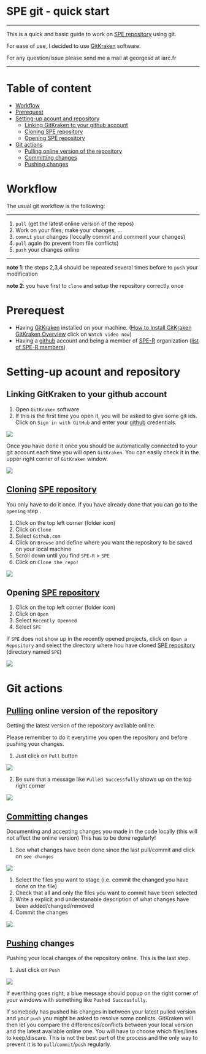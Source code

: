 SPE git - quick start
=====================

-----

This is a quick and basic guide to work on [SPE repository](https://github.com/SPE-R/SPE) using git.

For ease of use, I decided to use [GitKraken](https://www.gitkraken.com/) software.

For any question/issue please send me a mail at georgesd at iarc.fr

-----

# Table of content

- [Workflow](#workflow)
- [Prerequest](#prerequest)
- [Setting-up acount and repository](#setting-up-acount-and-repository)
  * [Linking GitKraken to your github account](#linking-gitkraken-to-your-github-account)
  * [Cloning SPE repository](#-cloning--https---git-scmcom-docs-git-clone---spe-repository--https---githubcom-spe-r-spe-)
  * [Opening SPE repository](#opening--spe-repository--https---githubcom-spe-r-spe-)
- [Git actions](#git-actions)
  * [Pulling online version of the repository](#-pulling--https---git-scmcom-docs-git-pull--online-version-of-the-repository)
  * [Committing changes](#-committing--https---git-scmcom-docs-git-commit--changes)
  * [Pushing changes](#-push--https---git-scmcom-docs-git-push--changes)
  


# Workflow

The usual git workflow is the following:

-----
1. `pull` (get the latest online version of the repos)
2. Work on your files, make your changes, ...
3. `commit` your changes (loccally commit and comment your changes)
4. `pull` again (to prevent from file conflicts)
5. `push` your changes online

-----

**note 1**: the steps 2,3,4 should be repeated several times before to `push` your modification

**note 2**: you have first to `clone` and setup the repository correctly once


# Prerequest

  - Having [GitKraken](https://www.gitkraken.com) installed on your machine. ([How to Install GitKraken](https://support.gitkraken.com/how-to-install]) [GitKraken Overview](https://www.gitkraken.com/git-client) click on `Watch video now`)
  - Having a [github](https://github.com/) account and being a member of [SPE-R](https://github.com/orgs/SPE-R) 
  organization ([list of SPE-R members](https://github.com/orgs/SPE-R/people))

# Setting-up acount and repository
 
## Linking GitKraken to your github account

1. Open `GitKraken` software
2. If this is the first time you open it, you will be asked to give some git ids. Click on 
`Sign in with GitHub` and enter your [github](https://github.com/) credentials.

![](https://github.com/SPE-R/SPE/blob/master/misc/SPE_git-quick_start-images/spe_git-quick_start-001.png)

Once you have done it once you should be automatically connected to your git account each time
you will open `GitKraken`. You can easily check it in the upper right corner of `GitKraken` window.

![](https://github.com/SPE-R/SPE/blob/master/misc/SPE_git-quick_start-images/spe_git-quick_start-002.png)


## [Cloning](https://git-scm.com/docs/git-clone) [SPE repository](https://github.com/SPE-R/SPE)

You only have to do it once. If you have already done that you can go to the `opening` step .

1. Click on the top left corner (folder icon)
2. Click on `Clone`
3. Select `Github.com`
4. Click on `Browse` and define where you want the repository to be saved on your local machine
5. Scroll down until you find `SPE-R` > `SPE` 
6. Click on `Clone the repo!`

![](https://github.com/SPE-R/SPE/blob/master/misc/SPE_git-quick_start-images/spe_git-quick_start-003.png)


## Opening [SPE repository](https://github.com/SPE-R/SPE)

1. Click on the top left corner (folder icon)
2. Click on `Open`
3. Select `Recently Openned`
4. Select `SPE`

If `SPE` does not show up in the recently opened projects, click on `Open a Repository` and select the 
directory where hou have cloned [SPE repository](https://github.com/SPE-R/SPE) (directory named `SPE`)

![](https://github.com/SPE-R/SPE/blob/master/misc/SPE_git-quick_start-images/spe_git-quick_start-004.png)


# Git actions

## [Pulling](https://git-scm.com/docs/git-pull) online version of the repository

Getting the latest version of the repository available online.

Please remember to do it everytime you open the repository and before pushing your changes.

1. Just click on `Pull` button

![](https://github.com/SPE-R/SPE/blob/master/misc/SPE_git-quick_start-images/spe_git-quick_start-005.png)

2. Be sure that a message like `Pulled Successfully` shows up on the top right corner

![](https://github.com/SPE-R/SPE/blob/master/misc/SPE_git-quick_start-images/spe_git-quick_start-006.png)


## [Committing](https://git-scm.com/docs/git-commit) changes

Documenting and accepting changes you made in the code locally (this will not affect the online version)
This has to be done regularly!

1. See what changes have been done since the last pull/commit and click on `see changes`

![](https://github.com/SPE-R/SPE/blob/master/misc/SPE_git-quick_start-images/spe_git-quick_start-007.png)

1. Select the files you want to stage (i.e. commit the changed you have done on the file)
2. Check that all and only the files you want to commit have been selected
3. Write a explicit and understanable description of what changes have been added/changed/removed
4. Commit the changes

![](https://github.com/SPE-R/SPE/blob/master/misc/SPE_git-quick_start-images/spe_git-quick_start-008.png)


## [Pushing](https://git-scm.com/docs/git-push) changes

Pushing your local changes of the repository online.
This is the last step. 

1. Just click on `Push`

![](https://github.com/SPE-R/SPE/blob/master/misc/SPE_git-quick_start-images/spe_git-quick_start-009.png)

If everithing goes right, a blue message should popup on the right corner of your windows with something like `Pushed Successfully`.

If somebody has pushed his changes in between your latest pulled version and your `push` you might be asked to resolve some conlicts.
GitKraken will then let you compare the differences/conflicts between your local version and the latest available online one. You will have to choose which files/lines to keep/discare.
This is not the best part of the process and the only way to prevent it is to `pull`/`commit`/`push` regularly.